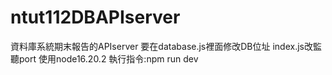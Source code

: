# ntut112DBAPIserver
資料庫系統期末報告的APIserver
要在database.js裡面修改DB位址 index.js改監聽port
使用node16.20.2
執行指令:npm run dev

